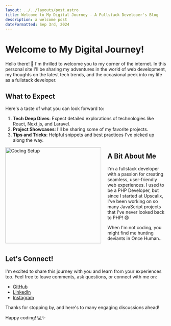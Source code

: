 ```yaml
---
layout: ../../layouts/post.astro
title: Welcome to My Digital Journey - A Fullstack Developer's Blog
description: a welcome post
dateFormatted: Sep 3rd, 2024
---
```


# Welcome to My Digital Journey!

Hello there! 👋 I'm thrilled to welcome you to my corner of the internet. In this personal site I'll be sharing my adventures in the world of web development, my thoughts on the latest tech trends, and the occasional peek into my life as a fullstack developer.

## What to Expect

Here's a taste of what you can look forward to:

1. **Tech Deep Dives**: Expect detailed explorations of technologies like React, Next.js, and Laravel.
2. **Project Showcases**: I'll be sharing some of my favorite projects.
3. **Tips and Tricks**: Helpful snippets and best practices I've picked up along the way.

<img src="/assets/images/posts/me.jpeg" alt="Coding Setup" style="float: left; margin-right: 20px; width: 300px;">

## A Bit About Me

I'm a fullstack developer with a passion for creating seamless, user-friendly web experiences. I used to be a PHP Developer, but since I started at Upscalix, I've been working on so many JavaScript projects that I've never looked back to PHP! 😄

When I'm not coding, you might find me hunting deviants in Once Human..

<div style="clear: both;"></div>

## Let's Connect!

I'm excited to share this journey with you and learn from your experiences too. Feel free to leave comments, ask questions, or connect with me on:

- [GitHub](https://github.com/dodycode)
- [LinkedIn](https://www.linkedin.com/in/dodycode/)
- [Instagram](https://www.instagram.com/__dodypras/)

Thanks for stopping by, and here's to many engaging discussions ahead!

Happy coding! 💻✨
